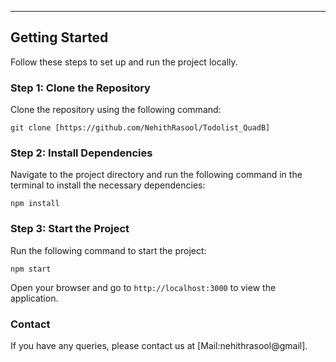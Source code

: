 

---

## Getting Started

Follow these steps to set up and run the project locally.

### Step 1: Clone the Repository
Clone the repository using the following command:
```
git clone [https://github.com/NehithRasool/Todolist_QuadB]
```

### Step 2: Install Dependencies
Navigate to the project directory and run the following command in the terminal to install the necessary dependencies:
```
npm install
```

### Step 3: Start the Project
Run the following command to start the project:
```
npm start
```
Open your browser and go to `http://localhost:3000` to view the application.

### Contact
If you have any queries, please contact us at [Mail:nehithrasool@gmail].
```
